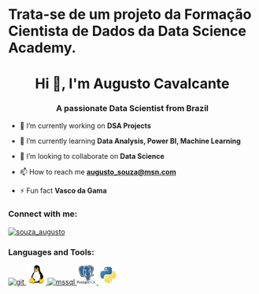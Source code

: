 <h1>Trata-se de um projeto da Formação Cientista de Dados da Data Science Academy.</h1>

<h1 align="center">Hi 👋, I'm Augusto Cavalcante</h1>
<h3 align="center">A passionate Data Scientist from Brazil</h3>

- 🔭 I’m currently working on **DSA Projects**

- 🌱 I’m currently learning **Data Analysis, Power BI, Machine Learning**

- 👯 I’m looking to collaborate on **Data Science**

- 📫 How to reach me **augusto_souza@msn.com**

- ⚡ Fun fact **Vasco da Gama**

<h3 align="left">Connect with me:</h3>
<p align="left">
<a href="https://instagram.com/souza_augusto" target="blank"><img align="center" src="https://raw.githubusercontent.com/rahuldkjain/github-profile-readme-generator/master/src/images/icons/Social/instagram.svg" alt="souza_augusto" height="30" width="40" /></a>
</p>

<h3 align="left">Languages and Tools:</h3>
<p align="left"> <a href="https://git-scm.com/" target="_blank" rel="noreferrer"> <img src="https://www.vectorlogo.zone/logos/git-scm/git-scm-icon.svg" alt="git" width="40" height="40"/> </a> <a href="https://www.linux.org/" target="_blank" rel="noreferrer"> <img src="https://raw.githubusercontent.com/devicons/devicon/master/icons/linux/linux-original.svg" alt="linux" width="40" height="40"/> </a> <a href="https://www.microsoft.com/en-us/sql-server" target="_blank" rel="noreferrer"> <img src="https://www.svgrepo.com/show/303229/microsoft-sql-server-logo.svg" alt="mssql" width="40" height="40"/> </a> <a href="https://www.postgresql.org" target="_blank" rel="noreferrer"> <img src="https://raw.githubusercontent.com/devicons/devicon/master/icons/postgresql/postgresql-original-wordmark.svg" alt="postgresql" width="40" height="40"/> </a> <a href="https://www.python.org" target="_blank" rel="noreferrer"> <img src="https://raw.githubusercontent.com/devicons/devicon/master/icons/python/python-original.svg" alt="python" width="40" height="40"/> </a> </p>

<!---
- 👋 Hi, I’m @augustosouzac
- 👀 I’m interested in ...
- 🌱 I’m currently learning ...
- 💞️ I’m looking to collaborate on ...
- 📫 How to reach me ...


augustosouzac/augustosouzac is a ✨ special ✨ repository because its `README.md` (this file) appears on your GitHub profile.
You can click the Preview link to take a look at your changes.
--->
